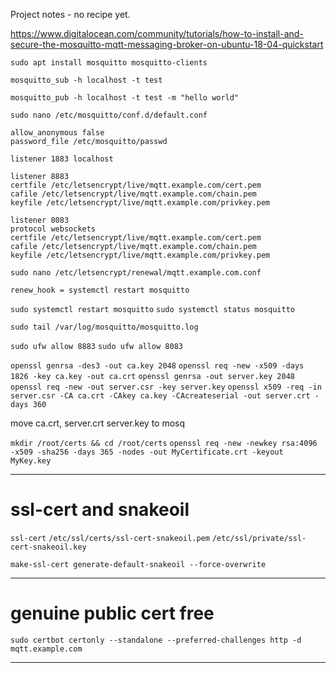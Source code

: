 Project notes - no recipe yet.

https://www.digitalocean.com/community/tutorials/how-to-install-and-secure-the-mosquitto-mqtt-messaging-broker-on-ubuntu-18-04-quickstart

<!-- Installing -->
`sudo apt install mosquitto mosquitto-clients`

<!-- Testing subscribing -->
`mosquitto_sub -h localhost -t test`

<!-- Testing publishing -->
`mosquitto_pub -h localhost -t test -m "hello world"`



<!-- Edit config -->
`sudo nano /etc/mosquitto/conf.d/default.conf`

```text
allow_anonymous false
password_file /etc/mosquitto/passwd

listener 1883 localhost

listener 8883
certfile /etc/letsencrypt/live/mqtt.example.com/cert.pem
cafile /etc/letsencrypt/live/mqtt.example.com/chain.pem
keyfile /etc/letsencrypt/live/mqtt.example.com/privkey.pem

listener 8083
protocol websockets
certfile /etc/letsencrypt/live/mqtt.example.com/cert.pem
cafile /etc/letsencrypt/live/mqtt.example.com/chain.pem
keyfile /etc/letsencrypt/live/mqtt.example.com/privkey.pem
```
`sudo nano /etc/letsencrypt/renewal/mqtt.example.com.conf`
```text
renew_hook = systemctl restart mosquitto
```

`sudo systemctl restart mosquitto`
`sudo systemctl status mosquitto`

`sudo tail /var/log/mosquitto/mosquitto.log`

`sudo ufw allow 8883`
`sudo ufw allow 8083`




`openssl genrsa -des3 -out ca.key 2048`
`openssl req -new -x509 -days 1826 -key ca.key -out ca.crt`
`openssl genrsa -out server.key 2048`
`openssl req -new -out server.csr -key server.key`
`openssl x509 -req -in server.csr -CA ca.crt -CAkey ca.key -CAcreateserial -out server.crt -days 360`




move ca.crt, server.crt server.key to mosq










<!-- gen a key -->
`mkdir /root/certs && cd /root/certs`
`openssl req -new -newkey rsa:4096 -x509 -sha256 -days 365 -nodes -out MyCertificate.crt -keyout MyKey.key`















--------
# ssl-cert and snakeoil
 `ssl-cert`
`/etc/ssl/certs/ssl-cert-snakeoil.pem`
`/etc/ssl/private/ssl-cert-snakeoil.key`

<!-- Remakes snakeoil -->
`make-ssl-cert generate-default-snakeoil --force-overwrite`

--------
# genuine public cert free
<!-- Certs -->
`sudo certbot certonly --standalone --preferred-challenges http -d mqtt.example.com`

---------